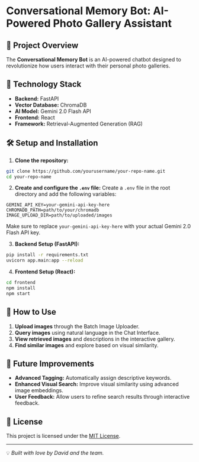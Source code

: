 # Conversational Memory Bot: AI-Powered Photo Gallery Assistant

## 📝 Project Overview
The **Conversational Memory Bot** is an AI-powered chatbot designed to revolutionize how users interact with their personal photo galleries.

## 🧠 Technology Stack

- **Backend:** FastAPI
- **Vector Database:** ChromaDB
- **AI Model:** Gemini 2.0 Flash API
- **Frontend:** React
- **Framework:** Retrieval-Augmented Generation (RAG)

## 🛠️ Setup and Installation

1. **Clone the repository:**
```bash
git clone https://github.com/yourusername/your-repo-name.git
cd your-repo-name
```

2. **Create and configure the `.env` file:**
Create a `.env` file in the root directory and add the following variables:
```env
GEMINI_API_KEY=your-gemini-api-key-here
CHROMADB_PATH=path/to/your/chromadb
IMAGE_UPLOAD_DIR=path/to/uploaded/images
```
Make sure to replace `your-gemini-api-key-here` with your actual Gemini 2.0 Flash API key.

3. **Backend Setup (FastAPI):**
```bash
pip install -r requirements.txt
uvicorn app.main:app --reload
```

4. **Frontend Setup (React):**
```bash
cd frontend
npm install
npm start
```

## 🧪 How to Use

1. **Upload images** through the Batch Image Uploader.
2. **Query images** using natural language in the Chat Interface.
3. **View retrieved images** and descriptions in the interactive gallery.
4. **Find similar images** and explore based on visual similarity.

## 🎯 Future Improvements

- **Advanced Tagging:** Automatically assign descriptive keywords.
- **Enhanced Visual Search:** Improve visual similarity using advanced image embeddings.
- **User Feedback:** Allow users to refine search results through interactive feedback.

## 📝 License
This project is licensed under the [MIT License](LICENSE).

---

💡 *Built with love by David and the team.*

